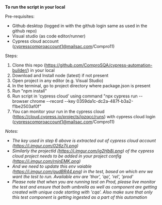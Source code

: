 **To run the script in your local**

Pre-requisites:
- Github desktop (logged in with the github login same as used in the github repo)
- Visual studio (as code editor/runner)
- Cypress cloud account (cypresscomproaccount1@mailsac.com/Compro11)

Steps:
1. Clone this repo (https://github.com/ComproSQA/cypress-automation-builder/) in your local
2. Download and Install node (latest) if not present
3. Open project in any editor (e.g. Visual Studio)
4. In the terminal, go to project directory where package.json is present
5. Run "npm install"
6. Run script in 'cypress cloud' using command "npx cypress run --browser chrome --record --key 0359da1c-dc2a-487f-b3a2-f1be2503af0f"
7. You can monitor your run in the cypress cloud (https://cloud.cypress.io/projects/jozqcc/runs) with cypress cloud login (cypresscomproaccount1@mailsac.com/Compro11) 

_Notes:_
- _The key used in step 6 above is extracted out of cypress cloud account (https://i.imgur.com/026z7ij.png)_
- _Similarly the projectId (https://i.imgur.com/ig2Hb8i.png) of the cypress cloud project needs to be added in your project config (https://i.imgur.com/rnjnEMK.png)_
- _And we need to update this env vaiable (https://i.imgur.com/gudBR44.png) in the test, based on which env we want the test to run. Available env are 'thor', 'qa', 'rel', 'prod'_
- _Please note that when you are running test on Prod, please live monitor the test and ensure that both umbrella as well as component are getting created with unique code starting with 'cqa'. Also make sure that only this test component is getting ingested as a part of this automation_
